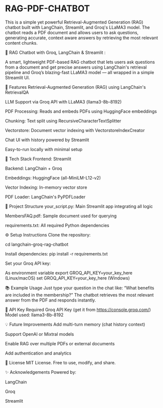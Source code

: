 # RAG-PDF-CHATBOT
This is a simple yet powerful Retrieval-Augmented Generation (RAG) chatbot built with LangChain, Streamlit, and Groq's LLaMA3 model. The chatbot reads a PDF document and allows users to ask questions, generating accurate, context aware answers by retrieving the most relevant content chunks.


🤖 RAG Chatbot with Groq, LangChain & Streamlit :

A smart, lightweight PDF-based RAG chatbot that lets users ask questions from a document and get precise answers using LangChain's retrieval pipeline and Groq’s blazing-fast LLaMA3 model — all wrapped in a simple Streamlit UI.

📌 Features
Retrieval-Augmented Generation (RAG) using LangChain's RetrievalQA

LLM Support via Groq API with LLaMA3 (llama3-8b-8192)

PDF Processing: Reads and embeds PDFs using HuggingFace embeddings

Chunking: Text split using RecursiveCharacterTextSplitter

Vectorstore: Document vector indexing with VectorstoreIndexCreator

Chat UI with history powered by Streamlit

Easy-to-run locally with minimal setup

🧱 Tech Stack
Frontend: Streamlit

Backend: LangChain + Groq

Embeddings: HuggingFace (all-MiniLM-L12-v2)

Vector Indexing: In-memory vector store

PDF Loader: LangChain's PyPDFLoader

📁 Project Structure
your_script.py: Main Streamlit app integrating all logic

MembersFAQ.pdf: Sample document used for querying

requirements.txt: All required Python dependencies

⚙️ Setup Instructions
Clone the repository:

cd langchain-groq-rag-chatbot

Install dependencies:
pip install -r requirements.txt

Set your Groq API key:

As environment variable
export GROQ_API_KEY=your_key_here (Linux/macOS)
set GROQ_API_KEY=your_key_here (Windows)


📚 Example Usage
Just type your question in the chat like:
“What benefits are included in the membership?”
The chatbot retrieves the most relevant answer from the PDF and responds instantly.

🔐 API Key Required
Groq API Key (get it from https://console.groq.com/)
Model used: llama3-8b-8192

💡 Future Improvements
Add multi-turn memory (chat history context)

Support OpenAI or Mixtral models

Enable RAG over multiple PDFs or external documents

Add authentication and analytics

📜 License
MIT License. Free to use, modify, and share.

✨ Acknowledgements
Powered by:

LangChain

Groq

Streamlit
